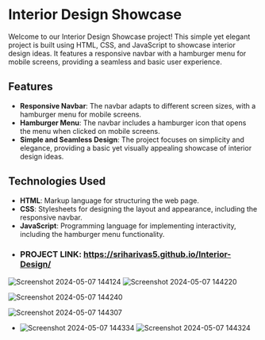 # Interior Design Showcase

Welcome to our Interior Design Showcase project! This simple yet elegant project is built using HTML, CSS, and JavaScript to showcase interior design ideas. It features a responsive navbar with a hamburger menu for mobile screens, providing a seamless and basic user experience.

## Features

- **Responsive Navbar**: The navbar adapts to different screen sizes, with a hamburger menu for mobile screens.
- **Hamburger Menu**: The navbar includes a hamburger icon that opens the menu when clicked on mobile screens.
- **Simple and Seamless Design**: The project focuses on simplicity and elegance, providing a basic yet visually appealing showcase of interior design ideas.

## Technologies Used

- **HTML**: Markup language for structuring the web page.
- **CSS**: Stylesheets for designing the layout and appearance, including the responsive navbar.
- **JavaScript**: Programming language for implementing interactivity, including the hamburger menu functionality.
- ### PROJECT LINK: https://sriharivas5.github.io/Interior-Design/
![Screenshot 2024-05-07 144124](https://github.com/Sriharivas5/Interior-Design/assets/155137670/1bb2bc28-0fe5-42af-bea2-e153c86bbc36)
![Screenshot 2024-05-07 144220](https://github.com/Sriharivas5/Interior-Design/assets/155137670/63a580ac-b25a-4b67-a211-bba14ba065d5)

![Screenshot 2024-05-07 144240](https://github.com/Sriharivas5/Interior-Design/assets/155137670/8fd3b0fb-8616-4a53-b1c2-ed3fe0996281)

![Screenshot 2024-05-07 144307](https://github.com/Sriharivas5/Interior-Design/assets/155137670/e2730bcc-0136-424c-a822-52e94337fdaf)

- ![Screenshot 2024-05-07 144334](https://github.com/Sriharivas5/Interior-Design/assets/155137670/11c1fce1-7f29-429e-a565-a4ffa6d925bc)
![Screenshot 2024-05-07 144324](https://github.com/Sriharivas5/Interior-Design/assets/155137670/4d78845e-d39b-4995-a3a6-b4405a3f74e1)

